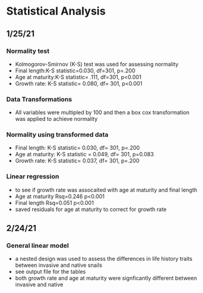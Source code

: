 # Statistical Analysis

## 1/25/21

### Normality test
- Kolmogorov-Smirnov (K-S) test was used for assessing normality 
- Final length:K-S statistic=0.030, df=301, p=.200
- Age at maturity:K-S statistic= .111, df=301, p<0.001 
- Growth rate: K-S statistic= 0.080, df= 301, p<0.001

### Data Transformations 
- All variables were multipled by 100 and then a box cox transformation was applied to achieve normality 

### Normality using transformed data 
- Final length: K-S statistic= 0.030, df= 301, p=.200
- Age at maturity: K-S statistic = 0.049, df= 301, p=0.083
- Growth rate: K-S statistic= 0.037, df= 301, p=.200 

### Linear regression 
- to see if growth rate was assocaited with age at maturity and final length 
- Age at maturity Rsq=0.246  p<0.001
- Final length Rsq=0.051 p<0.001
- saved residuals for age at maturity to correct for growth rate 

## 2/24/21

### General linear model 
- a nested design was used to assess the differences in life history traits between invasive and native snails
- see output file for the tables 
- both growth rate and age at maturity were signficantly different between invasive and native 
